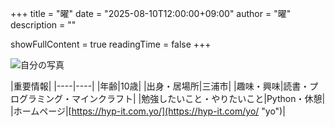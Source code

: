 +++
title = "曜"
date = "2025-08-10T12:00:00+09:00"
author = "曜"
description = ""

showFullContent = true
readingTime = false
+++

![自分の写真](/images/mcc_yo.png)

|重要情報|
|----|----|
|年齢|10歳|
|出身・居場所|三浦市| 
|趣味・興味|読書・プログラミング・マインクラフト|
|勉強したいこと・やりたいこと|Python・休憩|
|ホームページ|[https://hyp-it.com.yo/](https://hyp-it.com/yo/ "yo")|


